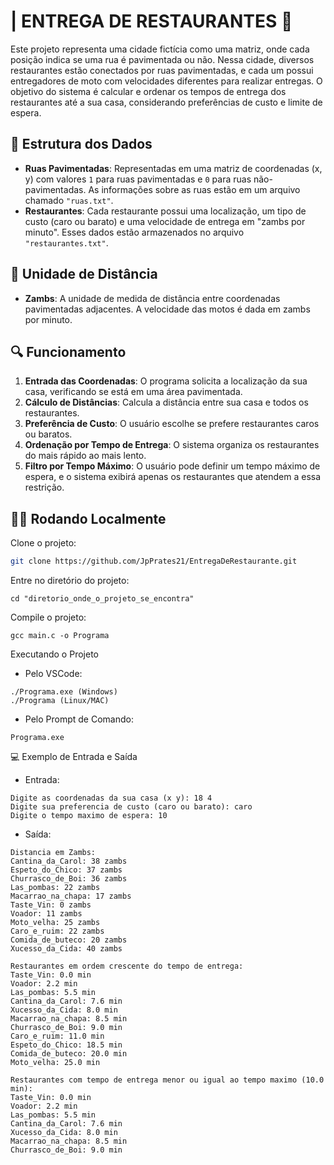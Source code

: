 # | ENTREGA DE RESTAURANTES 🛵

Este projeto representa uma cidade fictícia como uma matriz, onde cada posição indica se uma rua é pavimentada ou não. Nessa cidade, diversos restaurantes estão conectados por ruas pavimentadas, e cada um possui entregadores de moto com velocidades diferentes para realizar entregas. O objetivo do sistema é calcular e ordenar os tempos de entrega dos restaurantes até a sua casa, considerando preferências de custo e limite de espera.

## 📁 Estrutura dos Dados

- **Ruas Pavimentadas**: Representadas em uma matriz de coordenadas (x, y) com valores `1` para ruas pavimentadas e `0` para ruas não-pavimentadas. As informações sobre as ruas estão em um arquivo chamado `"ruas.txt"`.
- **Restaurantes**: Cada restaurante possui uma localização, um tipo de custo (caro ou barato) e uma velocidade de entrega em "zambs por minuto". Esses dados estão armazenados no arquivo `"restaurantes.txt"`.

## 🚗 Unidade de Distância

- **Zambs**: A unidade de medida de distância entre coordenadas pavimentadas adjacentes. A velocidade das motos é dada em zambs por minuto.

## 🔍 Funcionamento

1. **Entrada das Coordenadas**: O programa solicita a localização da sua casa, verificando se está em uma área pavimentada.
2. **Cálculo de Distâncias**: Calcula a distância entre sua casa e todos os restaurantes.
3. **Preferência de Custo**: O usuário escolhe se prefere restaurantes caros ou baratos.
4. **Ordenação por Tempo de Entrega**: O sistema organiza os restaurantes do mais rápido ao mais lento.
5. **Filtro por Tempo Máximo**: O usuário pode definir um tempo máximo de espera, e o sistema exibirá apenas os restaurantes que atendem a essa restrição.

## 🧑‍💻 Rodando Localmente

Clone o projeto:

```bash
git clone https://github.com/JpPrates21/EntregaDeRestaurante.git
```

Entre no diretório do projeto:
```
cd "diretorio_onde_o_projeto_se_encontra"
```
Compile o projeto:
```
gcc main.c -o Programa
```

Executando o Projeto  
- Pelo VSCode:
```
./Programa.exe (Windows)
./Programa (Linux/MAC)
```

- Pelo Prompt de Comando:
```
Programa.exe
```

💻 Exemplo de Entrada e Saída  

- Entrada:
```
Digite as coordenadas da sua casa (x y): 18 4  
Digite sua preferencia de custo (caro ou barato): caro  
Digite o tempo maximo de espera: 10  
```
- Saída:
```
Distancia em Zambs:  
Cantina_da_Carol: 38 zambs  
Espeto_do_Chico: 37 zambs  
Churrasco_de_Boi: 36 zambs  
Las_pombas: 22 zambs  
Macarrao_na_chapa: 17 zambs  
Taste_Vin: 0 zambs  
Voador: 11 zambs  
Moto_velha: 25 zambs  
Caro_e_ruim: 22 zambs  
Comida_de_buteco: 20 zambs  
Xucesso_da_Cida: 40 zambs  

Restaurantes em ordem crescente do tempo de entrega:  
Taste_Vin: 0.0 min  
Voador: 2.2 min  
Las_pombas: 5.5 min  
Cantina_da_Carol: 7.6 min  
Xucesso_da_Cida: 8.0 min  
Macarrao_na_chapa: 8.5 min  
Churrasco_de_Boi: 9.0 min  
Caro_e_ruim: 11.0 min  
Espeto_do_Chico: 18.5 min  
Comida_de_buteco: 20.0 min  
Moto_velha: 25.0 min  

Restaurantes com tempo de entrega menor ou igual ao tempo maximo (10.0 min):
Taste_Vin: 0.0 min  
Voador: 2.2 min  
Las_pombas: 5.5 min  
Cantina_da_Carol: 7.6 min  
Xucesso_da_Cida: 8.0 min  
Macarrao_na_chapa: 8.5 min  
Churrasco_de_Boi: 9.0 min  
```
